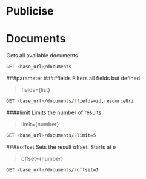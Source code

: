 Publicise
=========

Documents
=========
Gets all available documents

```bash
GET <base_url>/documents
```

###parameter
####fields
Filters all fields but defined 

> fields={list}

```bash
GET <base_url>/documents/?fields=id,resourceUri
```

####limit
Limits the number of results

> limit={number}

```bash
GET <base_url>/documents/?limit=5
```

####offset
Sets the result offset. Starts at `0`

> offset={number}

```bash
GET <base_url>/documents/?offset=1
```
